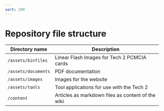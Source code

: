 ```yaml
---
sort: 200
---
```

# Repository file structure

| Directory name | Description | 
| -------------- | ----------- |
| `/assets/binfiles` | Linear Flash Images for Tech 2 PCMCIA cards |
| `/assets/documents` | PDF documentation |
| `/assets/images` | Images for the website |
| `/assets/tools` | Tool applications for use with the Tech 2 |
| `/content` | Articles as markdown files as content of the wiki|

